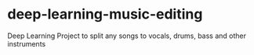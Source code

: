 # deep-learning-music-editing
Deep Learning Project to split any songs to vocals, drums, bass and other instruments
